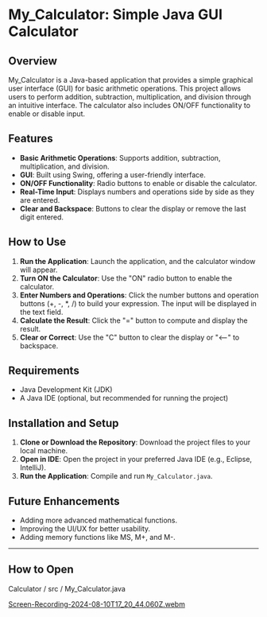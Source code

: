 # My_Calculator: Simple Java GUI Calculator

## Overview
My_Calculator is a Java-based application that provides a simple graphical user interface (GUI) for basic arithmetic operations. This project allows users to perform addition, subtraction, multiplication, and division through an intuitive interface. The calculator also includes ON/OFF functionality to enable or disable input.

## Features
- **Basic Arithmetic Operations**: Supports addition, subtraction, multiplication, and division.
- **GUI**: Built using Swing, offering a user-friendly interface.
- **ON/OFF Functionality**: Radio buttons to enable or disable the calculator.
- **Real-Time Input**: Displays numbers and operations side by side as they are entered.
- **Clear and Backspace**: Buttons to clear the display or remove the last digit entered.

## How to Use
1. **Run the Application**: Launch the application, and the calculator window will appear.
2. **Turn ON the Calculator**: Use the "ON" radio button to enable the calculator.
3. **Enter Numbers and Operations**: Click the number buttons and operation buttons (+, -, *, /) to build your expression. The input will be displayed in the text field.
4. **Calculate the Result**: Click the "=" button to compute and display the result.
5. **Clear or Correct**: Use the "C" button to clear the display or "<--" to backspace.

## Requirements
- Java Development Kit (JDK)
- A Java IDE (optional, but recommended for running the project)

## Installation and Setup
1. **Clone or Download the Repository**: Download the project files to your local machine.
2. **Open in IDE**: Open the project in your preferred Java IDE (e.g., Eclipse, IntelliJ).
3. **Run the Application**: Compile and run `My_Calculator.java`.

## Future Enhancements
- Adding more advanced mathematical functions.
- Improving the UI/UX for better usability.
- Adding memory functions like MS, M+, and M-.

---
## How to Open 
Calculator / src / My_Calculator.java 

[Screen-Recording-2024-08-10T17_20_44.060Z.webm](https://github.com/user-attachments/assets/6abaaf88-fb07-4d66-87a6-876b08bed27b)
